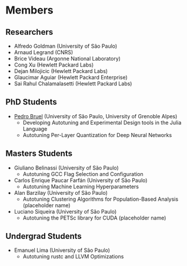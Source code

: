 

# Members


## Researchers

-   Alfredo Goldman (University of São Paulo)
-   Arnaud Legrand (CNRS)
-   Brice Videau (Argonne National Laboratory)
-   Cong Xu (Hewlett Packard Labs)
-   Dejan Milojicic (Hewlett Packard Labs)
-   Glaucimar Aguiar (Hewlett Packard Enterprise)
-   Sai Rahul Chalamalasetti (Hewlett Packard Labs)


## PhD Students

-   [Pedro Bruel](https://phrb.github.io/) (University of São Paulo, University of Grenoble Alpes)
    -   Developing Autotuning and Experimental Design tools in the Julia Language
    -   Autotuning Per-Layer Quantization for Deep Neural Networks


## Masters Students

-   Giuliano Belinassi (University of São Paulo)
    -   Autotuning GCC Flag Selection and Configuration
-   Carlos Enrique Paucar Farfán (University of São Paulo)
    -   Autotuning Machine Learning Hyperparameters
-   Alan Barzilay (University of São Paulo)
    -   Autotuning Clustering Algorithms for Population-Based Analysis (placeholder name)
-   Luciano Siqueira (University of São Paulo)
    -   Autotuning the PETSc library for CUDA (placeholder name)


## Undergrad Students

-   Emanuel Lima (University of São Paulo)
    -   Autotuning rustc and LLVM Optimizations
